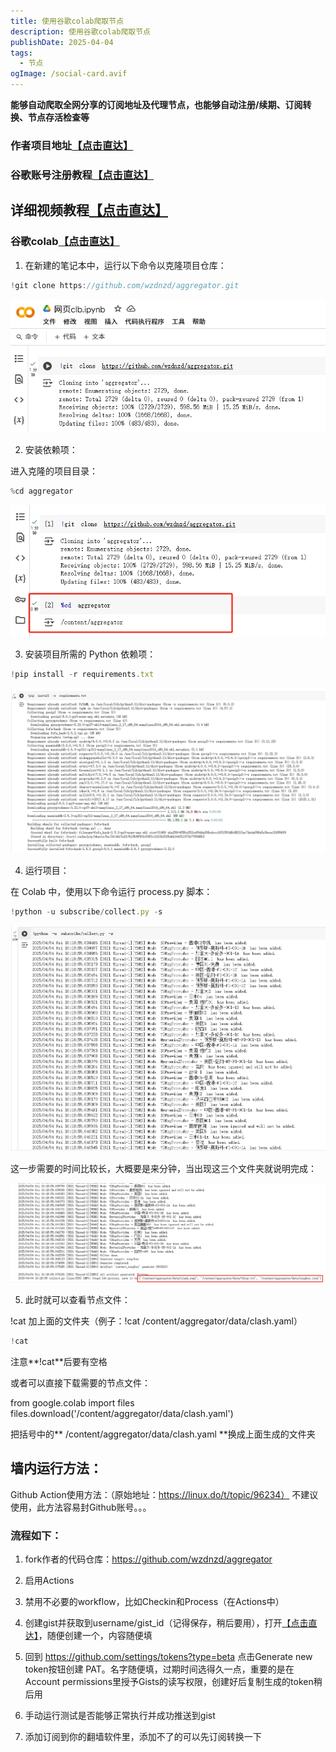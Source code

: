 ```yaml
---
title: 使用谷歌colab爬取节点
description: 使用谷歌colab爬取节点
publishDate: 2025-04-04
tags:
  - 节点
ogImage: /social-card.avif
---
```

**能够自动爬取全网分享的订阅地址及代理节点，也能够自动注册/续期、订阅转换、节点存活检查等**

### 作者项目地址[【点击直达】](https://github.com/wzdnzd/aggregator)

### 谷歌账号注册教程[【点击直达】](https://www.youtube.com/watch?v=evEyYGwx03U&t=232s)

## 详细视频教程[【点击直达】](https://www.youtube.com/watch?v=_4qUWrfLnOs)

### 谷歌colab[【点击直达】](https://colab.research.google.com/)

1. 在新建的笔记本中，运行以下命令以克隆项目仓库：

```javascript
!git clone https://github.com/wzdnzd/aggregator.git
```

![](public/assets/images/clb脚本1.png)

2. 安装依赖项：

进入克隆的项目目录：

```javascript
%cd aggregator
```

![](public/assets/images/clb脚本2.png)

3. 安装项目所需的 Python 依赖项：

```javascript
!pip install -r requirements.txt
```

![](public/assets/images/clb脚本3.png)

4. 运行项目：

在 Colab 中，使用以下命令运行 process.py 脚本：

```javascript
!python -u subscribe/collect.py -s
```

![](public/assets/images/clb脚本4.png)

这一步需要的时间比较长，大概要是来分钟，当出现这三个文件夹就说明完成：

![](public/assets/images/clb脚本5.png)

5. 此时就可以查看节点文件：

!cat 加上面的文件夹（例子：!cat /content/aggregator/data/clash.yaml）

```javascript
!cat 
```

注意**!cat**后要有空格

或者可以直接下载需要的节点文件：

from google.colab import files
files.download('/content/aggregator/data/clash.yaml')

把括号中的** /content/aggregator/data/clash.yaml **换成上面生成的文件夹

## 墙内运行方法：

Github Action使用方法：（原始地址：https://linux.do/t/topic/96234）
不建议使用，此方法容易封Github账号。。。

### 流程如下：

1. fork作者的代码仓库：https://github.com/wzdnzd/aggregator

2. 启用Actions

3. 禁用不必要的workflow，比如Checkin和Process（在Actions中）

4. 创建gist并获取到username/gist_id（记得保存，稍后要用），打开[【点击直达】](https://gist.github.com/)，随便创建一个，内容随便填

5. 回到 https://github.com/settings/tokens?type=beta 点击Generate new token按钮创建 PAT。名字随便填，过期时间选得久一点，重要的是在Account permissions里授予Gists的读写权限，创建好后复制生成的token稍后用

6. 手动运行测试是否能够正常执行并成功推送到gist

7. 添加订阅到你的翻墙软件里，添加不了的可以先订阅转换一下
